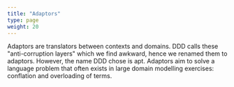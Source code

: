 ```yaml
---
title: "Adaptors"
type: page
weight: 20
---
```

Adaptors are translators between contexts and domains. 
DDD calls these "anti-corruption layers" which we find awkward, hence we
renamed them to adaptors.  However, the name DDD chose is apt.  Adaptors aim to 
solve a language problem that often exists in large domain modelling exercises: 
conflation and overloading of terms.


